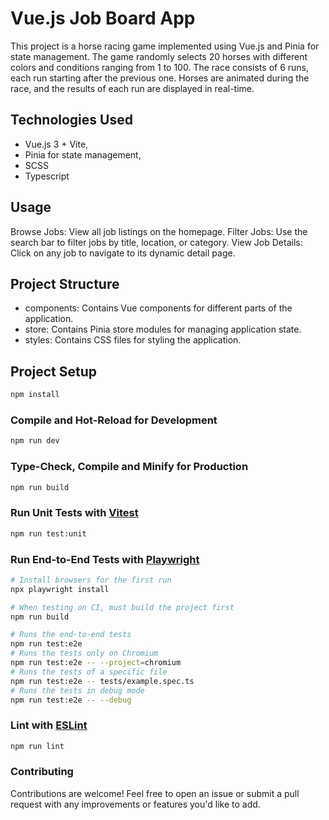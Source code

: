 # Vue.js Job Board App

This project is a horse racing game implemented using Vue.js and Pinia for state management. The game randomly selects 20 horses with different colors and conditions ranging from 1 to 100. The race consists of 6 runs, each run starting after the previous one. Horses are animated during the race, and the results of each run are displayed in real-time.

## Technologies Used
- Vue.js 3 + Vite,
- Pinia for state management,
- SCSS
- Typescript

## Usage
Browse Jobs: View all job listings on the homepage.
Filter Jobs: Use the search bar to filter jobs by title, location, or category.
View Job Details: Click on any job to navigate to its dynamic detail page.

## Project Structure
- components: Contains Vue components for different parts of the application.
- store: Contains Pinia store modules for managing application state.
- styles: Contains CSS files for styling the application.

## Project Setup

```sh
npm install
```

### Compile and Hot-Reload for Development

```sh
npm run dev
```

### Type-Check, Compile and Minify for Production

```sh
npm run build
```

### Run Unit Tests with [Vitest](https://vitest.dev/)

```sh
npm run test:unit
```

### Run End-to-End Tests with [Playwright](https://playwright.dev)

```sh
# Install browsers for the first run
npx playwright install

# When testing on CI, must build the project first
npm run build

# Runs the end-to-end tests
npm run test:e2e
# Runs the tests only on Chromium
npm run test:e2e -- --project=chromium
# Runs the tests of a specific file
npm run test:e2e -- tests/example.spec.ts
# Runs the tests in debug mode
npm run test:e2e -- --debug
```

### Lint with [ESLint](https://eslint.org/)

```sh
npm run lint
```

###  Contributing
Contributions are welcome! Feel free to open an issue or submit a pull request with any improvements or features you'd like to add.
